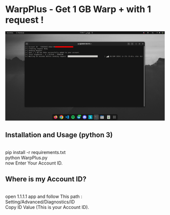 # WarpPlus - Get 1 GB Warp + with 1 request !
![alt text](https://raw.githubusercontent.com/IR4N14N/WarpPlus/main/Test.jpg)
<h2>Installation and Usage (python 3)</h2><br />
pip install -r requirements.txt <br />
python WarpPlus.py <br />
now Enter Your Account ID. <br />
<h2>Where is my Account ID?</h2><br />
open 1.1.1.1 app and follow This path : <br />
Setting/Advanced/Diagnostics/ID <br />
Copy ID Value (This is your Account ID).
